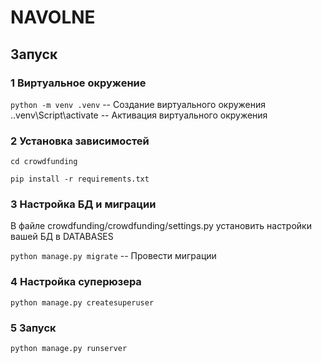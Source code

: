 # NAVOLNE

## Запуск
### 1 Виртуальное окружение
`python -m venv .venv` -- Создание виртуального окружения
.\.venv\Script\activate -- Активация виртуального окружения
### 2 Установка зависимостей
`cd crowdfunding`

`pip install -r requirements.txt`
### 3 Настройка БД и миграции
В файле crowdfunding/crowdfunding/settings.py установить настройки вашей БД в DATABASES


`python manage.py migrate` -- Провести миграции
### 4 Настройка суперюзера
`python manage.py createsuperuser`
### 5 Запуск
`python manage.py runserver`



